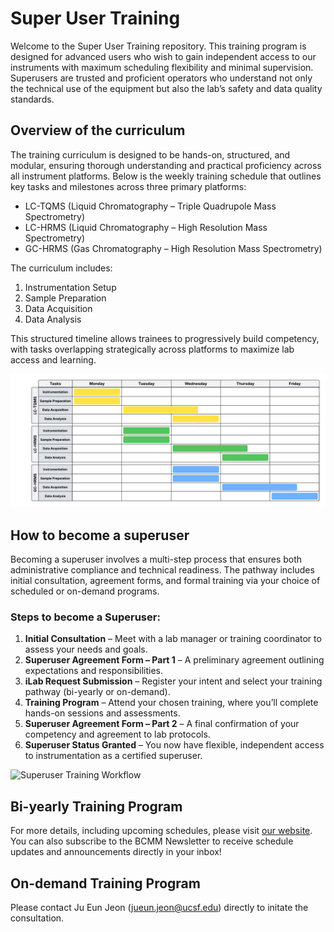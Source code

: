 # Super User Training

Welcome to the Super User Training repository. This training program is designed for advanced users who wish to gain independent access to our instruments with maximum scheduling flexibility and minimal supervision. Superusers are trusted and proficient operators who understand not only the technical use of the equipment but also the lab’s safety and data quality standards.

## Overview of the curriculum

The training curriculum is designed to be hands-on, structured, and modular, ensuring thorough understanding and practical proficiency across all instrument platforms. Below is the weekly training schedule that outlines key tasks and milestones across three primary platforms:

* LC-TQMS (Liquid Chromatography – Triple Quadrupole Mass Spectrometry)
* LC-HRMS (Liquid Chromatography – High Resolution Mass Spectrometry)
* GC-HRMS (Gas Chromatography – High Resolution Mass Spectrometry)

The curriculum includes:

1. Instrumentation Setup
2. Sample Preparation
3. Data Acquisition
4. Data Analysis

This structured timeline allows trainees to progressively build competency, with tasks overlapping strategically across platforms to maximize lab access and learning.

![Training Curriculum Schedule](images/Superuser_Training_Program_Curriculum.png)


## How to become a superuser

Becoming a superuser involves a multi-step process that ensures both administrative compliance and technical readiness. The pathway includes initial consultation, agreement forms, and formal training via your choice of scheduled or on-demand programs.

### Steps to become a Superuser:

1. **Initial Consultation** – Meet with a lab manager or training coordinator to assess your needs and goals.
2. **Superuser Agreement Form – Part 1** – A preliminary agreement outlining expectations and responsibilities.
3. **iLab Request Submission** – Register your intent and select your training pathway (bi-yearly or on-demand).
4. **Training Program** – Attend your chosen training, where you’ll complete hands-on sessions and assessments.
5. **Superuser Agreement Form – Part 2** – A final confirmation of your competency and agreement to lab protocols.
6. **Superuser Status Granted** – You now have flexible, independent access to instrumentation as a certified superuser.

![Superuser Training Workflow](/images/Superuser_Training_Program_Procedure.png)


## Bi-yearly Training Program

For more details, including upcoming schedules, please visit [our website](https://microbiome.ucsf.edu/quantitative-metabolite-analysis-center-colab-plug). You can also subscribe to the BCMM Newsletter to receive schedule updates and announcements directly in your inbox!


## On-demand Training Program

Please contact Ju Eun Jeon (jueun.jeon@ucsf.edu) directly to initate the consultation.
